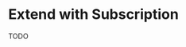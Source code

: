# Extend with Subscription

<!--
https://github.com/vercel/nextjs-subscription-payments | https://subscription-payments.vercel.app/
-->

TODO
